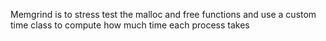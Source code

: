 Memgrind is to stress test the malloc and free functions and use a custom time class to compute how much time each process takes
